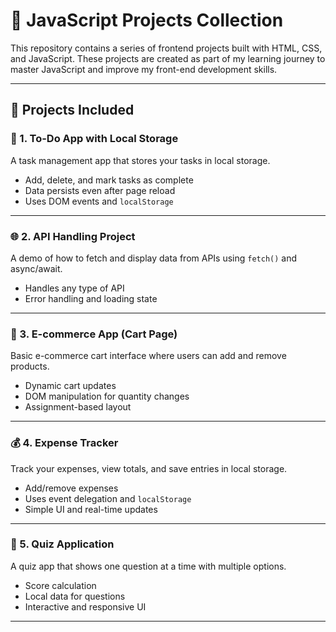 # 🚀 JavaScript Projects Collection

This repository contains a series of frontend projects built with HTML, CSS, and JavaScript. These projects are created as part of my learning journey to master JavaScript and improve my front-end development skills.

---

## 📁 Projects Included

### 📝 1. To-Do App with Local Storage
A task management app that stores your tasks in local storage.

- Add, delete, and mark tasks as complete
- Data persists even after page reload
- Uses DOM events and `localStorage`

---

### 🌐 2. API Handling Project
A demo of how to fetch and display data from APIs using `fetch()` and async/await.

- Handles any type of API
- Error handling and loading state

---

### 🛒 3. E-commerce App (Cart Page)
Basic e-commerce cart interface where users can add and remove products.

- Dynamic cart updates
- DOM manipulation for quantity changes
- Assignment-based layout

---

### 💰 4. Expense Tracker
Track your expenses, view totals, and save entries in local storage.

- Add/remove expenses
- Uses event delegation and `localStorage`
- Simple UI and real-time updates

---

### 🧠 5. Quiz Application
A quiz app that shows one question at a time with multiple options.

- Score calculation
- Local data for questions
- Interactive and responsive UI

---



